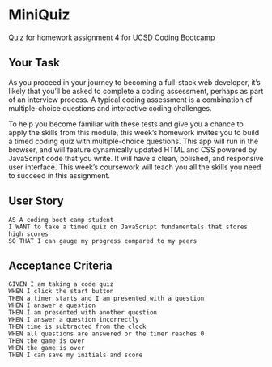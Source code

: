 # MiniQuiz
Quiz for homework assignment 4 for UCSD Coding Bootcamp


## Your Task

As you proceed in your journey to becoming a full-stack web developer, it’s likely that you’ll be asked to complete a coding assessment, perhaps as part of an interview process. A typical coding assessment is a combination of multiple-choice questions and interactive coding challenges. 

To help you become familiar with these tests and give you a chance to apply the skills from this module, this week’s homework invites you to build a timed coding quiz with multiple-choice questions. This app will run in the browser, and will feature dynamically updated HTML and CSS powered by JavaScript code that you write. It will have a clean, polished, and responsive user interface. This week’s coursework will teach you all the skills you need to succeed in this assignment.


## User Story

```
AS A coding boot camp student
I WANT to take a timed quiz on JavaScript fundamentals that stores high scores
SO THAT I can gauge my progress compared to my peers
```


## Acceptance Criteria

```
GIVEN I am taking a code quiz
WHEN I click the start button
THEN a timer starts and I am presented with a question
WHEN I answer a question
THEN I am presented with another question
WHEN I answer a question incorrectly
THEN time is subtracted from the clock
WHEN all questions are answered or the timer reaches 0
THEN the game is over
WHEN the game is over
THEN I can save my initials and score
```